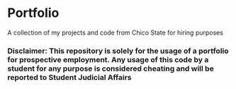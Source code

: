 # Portfolio
A collection of my projects and code from Chico State for hiring purposes



### Disclaimer: This repository is solely for the usage of a portfolio for prospective employment. Any usage of this code by a student for any purpose is considered cheating and will be reported to Student Judicial Affairs
